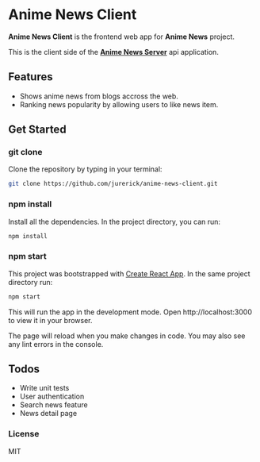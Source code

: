 # Anime News Client

**Anime News Client** is the frontend web app for **Anime News** project.

This is the client side of the [**Anime News Server**](https://github.com/jurerick/anime-news-server) api application.

## Features
  - Shows anime news from blogs accross the web. 
  - Ranking news popularity by allowing users to like news item.

## Get Started

### git clone
Clone the repository by typing in your terminal: 
```sh
git clone https://github.com/jurerick/anime-news-client.git
```

### npm install
Install all the dependencies. In the project directory, you can run:
```sh
npm install
```

### npm start
This project was bootstrapped with [Create React App](https://create-react-app.dev/). In the same project directory run:
```sh
npm start
```
This will run the app in the development mode. 
Open http://localhost:3000 to view it in your browser.

The page will reload when you make changes in code.
You may also see any lint errors in the console.


## Todos

 - Write unit tests
 - User authentication
 - Search news feature
 - News detail page

### License

MIT

